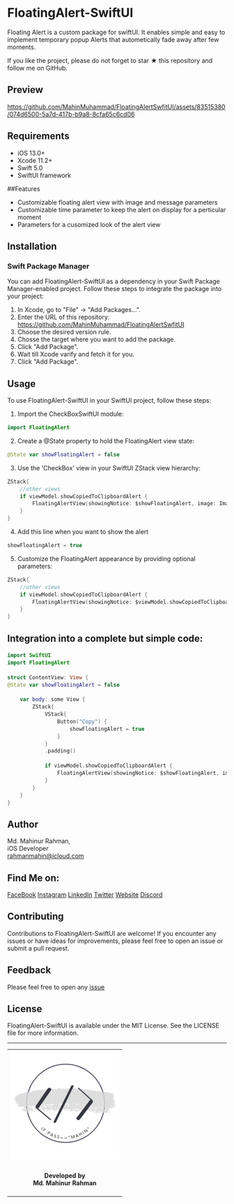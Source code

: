 # FloatingAlert-SwiftUI

Floating Alert is a custom package for swiftUI. It enables simple and easy to implement temporary popup Alerts that autometically fade away after few moments.

If you like the project, please do not forget to star ★ this repository and follow me on GitHub.

## Preview 



https://github.com/MahinMuhammad/FloatingAlertSwfitUI/assets/83515380/074d6500-5a7d-417b-b9a8-8cfa65c6cd06



## Requirements

* iOS 13.0+
* Xcode 11.2+
* Swift 5.0
* SwiftUI framework

##Features

* Customizable floating alert view with image and message parameters
* Customizable time parameter to keep the alert on display for a perticular moment
* Parameters for a cusomized look of the alert view

## Installation

### **Swift Package Manager**

You can add FloatingAlert-SwiftUI as a dependency in your Swift Package Manager-enabled project. 
Follow these steps to integrate the package into your project:

1. In Xcode, go to "File" -> "Add Packages...".
2. Enter the URL of this repository: https://github.com/MahinMuhammad/FloatingAlertSwfitUI
3. Choose the desired version rule.
4. Chosse the target where you want to add the package.
5. Click "Add Package".
6. Wait till Xcode varify and fetch it for you.
7. Click "Add Package".

## Usage

To use FloatingAlert-SwiftUI in your SwiftUI project, follow these steps:

1. Import the CheckBoxSwiftUI module:
```swift
import FloatingAlert
```

2. Create a @State property to hold the FloatingAlert view state:
```swift
@State var showFloatingAlert = false
```

3. Use the 'CheckBox' view in your SwiftUI ZStack view hierarchy:
```swift
ZStack{
    //other views
    if viewModel.showCopiedToClipboardAlert {
        FloatingAlertView(showingNotice: $showFloatingAlert, image: Image(systemName: "doc.on.clipboard"), message: "Copied to Clipboard")
    }
}
```

4. Add this line when you want to show the alert
```swift
showFloatingAlert = true
```

5. Customize the FloatingAlert appearance by providing optional parameters:
```swift
ZStack{
    //other views
    if viewModel.showCopiedToClipboardAlert {
        FloatingAlertView(showingNotice: $viewModel.showCopiedToClipboardAlert, image: Image(systemName: "doc.on.clipboard"), activeTime: 1.2, message: "Copied to Clipboard", opacity: 0.90, cornerRadious: 35, imageSize: 48)
    }
}
```

## Integration into a complete but simple code:

```swift
import SwiftUI
import FloatingAlert

struct ContentView: View {
@State var showFloatingAlert = false

    var body: some View {
        ZStack{
            VStack{
                Button("Copy") {
                    showFloatingAlert = true
                }
            }
            .padding()
            
            if viewModel.showCopiedToClipboardAlert {
                FloatingAlertView(showingNotice: $showFloatingAlert, image: Image(systemName: "doc.on.clipboard"), message: "Copied to Clipboard")
            }
        }
    }
}

```


## Author

Md. Mahinur Rahman, <br>
iOS Developer <br>
rahmanmahin@icloud.com

## Find Me on:

[FaceBook](https://web.facebook.com/mahin5muhammad)
[Instagram](https://www.instagram.com/mahin5muhammad/)
[LinkedIn](https://www.linkedin.com/in/rahmanmahin/)
[Twitter](https://twitter.com/ImMahin)
[Website](https://mahinmuhammad.github.io/view/home.html)
[Discord](http://discordapp.com/users/Ghost_Friday#2625)

## Contributing

Contributions to FloatingAlert-SwiftUI are welcome! If you encounter any issues or have ideas for improvements, please feel free to open an issue or submit a pull request.

## Feedback

Please feel free to open any [issue](https://github.com/MahinMuhammad/FloatingAlertSwfitUI/issues)

## License

FloatingAlert-SwiftUI is available under the MIT License. See the LICENSE file for more information.

<hr>
<table style="border:none">
  <tr>  
    <td align="center"><img src="Graphics/mahinsLogo.png" height="250" width="250"></h4></td>
  </tr>
  <tr>  
    <td align="center"><h4>Developed by <br> Md. Mahinur Rahman</h4></td>
  </tr>
</table>
